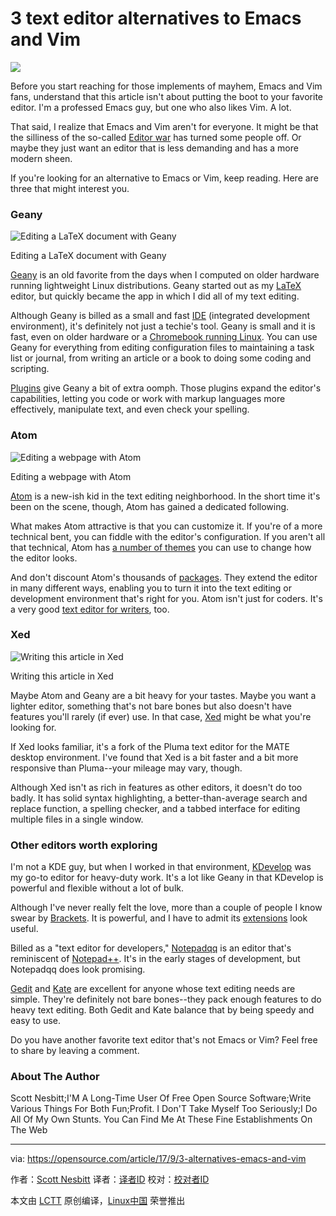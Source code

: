 3 text editor alternatives to Emacs and Vim
======

![](https://opensource.com/sites/default/files/styles/image-full-size/public/lead-images/computer_keyboard_laptop_development_blue.png?itok=IfckxN48)

Before you start reaching for those implements of mayhem, Emacs and Vim fans, understand that this article isn't about putting the boot to your favorite editor. I'm a professed Emacs guy, but one who also likes Vim. A lot.

That said, I realize that Emacs and Vim aren't for everyone. It might be that the silliness of the so-called [Editor war][1] has turned some people off. Or maybe they just want an editor that is less demanding and has a more modern sheen.

If you're looking for an alternative to Emacs or Vim, keep reading. Here are three that might interest you.

### Geany


![Editing a LaTeX document with Geany][3]


Editing a LaTeX document with Geany

[Geany][4] is an old favorite from the days when I computed on older hardware running lightweight Linux distributions. Geany started out as my [LaTeX][5] editor, but quickly became the app in which I did all of my text editing.

Although Geany is billed as a small and fast [IDE][6] (integrated development environment), it's definitely not just a techie's tool. Geany is small and it is fast, even on older hardware or a [Chromebook running Linux][7]. You can use Geany for everything from editing configuration files to maintaining a task list or journal, from writing an article or a book to doing some coding and scripting.

[Plugins][8] give Geany a bit of extra oomph. Those plugins expand the editor's capabilities, letting you code or work with markup languages more effectively, manipulate text, and even check your spelling.

### Atom


![Editing a webpage with Atom][10]


Editing a webpage with Atom

[Atom][11] is a new-ish kid in the text editing neighborhood. In the short time it's been on the scene, though, Atom has gained a dedicated following.

What makes Atom attractive is that you can customize it. If you're of a more technical bent, you can fiddle with the editor's configuration. If you aren't all that technical, Atom has [a number of themes][12] you can use to change how the editor looks.

And don't discount Atom's thousands of [packages][13]. They extend the editor in many different ways, enabling you to turn it into the text editing or development environment that's right for you. Atom isn't just for coders. It's a very good [text editor for writers][14], too.

### Xed

![Writing this article in Xed][16]


Writing this article in Xed

Maybe Atom and Geany are a bit heavy for your tastes. Maybe you want a lighter editor, something that's not bare bones but also doesn't have features you'll rarely (if ever) use. In that case, [Xed][17] might be what you're looking for.

If Xed looks familiar, it's a fork of the Pluma text editor for the MATE desktop environment. I've found that Xed is a bit faster and a bit more responsive than Pluma--your mileage may vary, though.

Although Xed isn't as rich in features as other editors, it doesn't do too badly. It has solid syntax highlighting, a better-than-average search and replace function, a spelling checker, and a tabbed interface for editing multiple files in a single window.

### Other editors worth exploring

I'm not a KDE guy, but when I worked in that environment, [KDevelop][18] was my go-to editor for heavy-duty work. It's a lot like Geany in that KDevelop is powerful and flexible without a lot of bulk.

Although I've never really felt the love, more than a couple of people I know swear by [Brackets][19]. It is powerful, and I have to admit its [extensions][20] look useful.

Billed as a "text editor for developers," [Notepadqq][21] is an editor that's reminiscent of [Notepad++][22]. It's in the early stages of development, but Notepadqq does look promising.

[Gedit][23] and [Kate][24] are excellent for anyone whose text editing needs are simple. They're definitely not bare bones--they pack enough features to do heavy text editing. Both Gedit and Kate balance that by being speedy and easy to use.

Do you have another favorite text editor that's not Emacs or Vim? Feel free to share by leaving a comment.

### About The Author
Scott Nesbitt;I'M A Long-Time User Of Free Open Source Software;Write Various Things For Both Fun;Profit. I Don'T Take Myself Too Seriously;I Do All Of My Own Stunts. You Can Find Me At These Fine Establishments On The Web

--------------------------------------------------------------------------------

via: https://opensource.com/article/17/9/3-alternatives-emacs-and-vim

作者：[Scott Nesbitt][a]
译者：[译者ID](https://github.com/译者ID)
校对：[校对者ID](https://github.com/校对者ID)

本文由 [LCTT](https://github.com/LCTT/TranslateProject) 原创编译，[Linux中国](https://linux.cn/) 荣誉推出

[a]:https://opensource.com/users/scottnesbitt
[1]:https://en.wikipedia.org/wiki/Editor_war
[2]:/file/370196
[3]:https://opensource.com/sites/default/files/u128651/geany.png (Editing a LaTeX document with Geany)
[4]:https://www.geany.org/
[5]:https://opensource.com/article/17/6/introduction-latex
[6]:https://en.wikipedia.org/wiki/Integrated_development_environment
[7]:https://opensource.com/article/17/4/linux-chromebook-gallium-os
[8]:http://plugins.geany.org/
[9]:/file/370191
[10]:https://opensource.com/sites/default/files/u128651/atom.png (Editing a webpage with Atom)
[11]:https://atom.io
[12]:https://atom.io/themes
[13]:https://atom.io/packages
[14]:https://opensource.com/article/17/5/atom-text-editor-packages-writers
[15]:/file/370201
[16]:https://opensource.com/sites/default/files/u128651/xed.png (Writing this article in Xed)
[17]:https://github.com/linuxmint/xed
[18]:https://www.kdevelop.org/
[19]:http://brackets.io/
[20]:https://registry.brackets.io/
[21]:http://notepadqq.altervista.org/s/
[22]:https://opensource.com/article/16/12/notepad-text-editor
[23]:https://wiki.gnome.org/Apps/Gedit
[24]:https://kate-editor.org/
